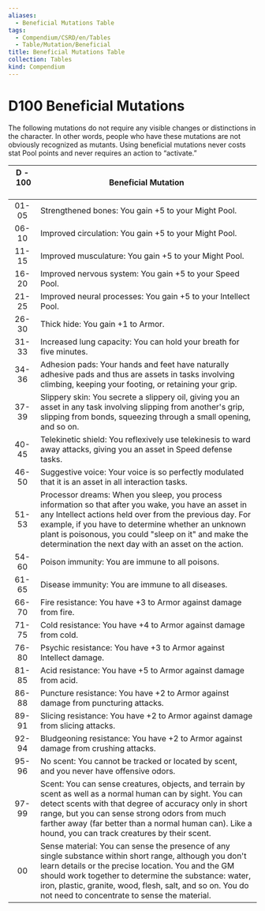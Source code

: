```yaml
---
aliases:
  - Beneficial Mutations Table
tags:
  - Compendium/CSRD/en/Tables
  - Table/Mutation/Beneficial
title: Beneficial Mutations Table
collection: Tables
kind: Compendium
---
```

# D100 Beneficial Mutations  
The following mutations do not require any visible changes or distinctions in the character. In other words, people who have these mutations are not obviously recognized as mutants. Using beneficial mutations never costs stat Pool points and never requires an action to “activate.”

|     D&nbsp;-&nbsp;100 &nbsp; &nbsp;     | Beneficial Mutation                                                                                                                                                                                                                                                                                                                                   |
| :-------------: | ----------------------|
|     01-05     | Strengthened bones: You gain +5 to your Might Pool.                                                                                                                                                                                                                                                                                     |
|     06-10     | Improved circulation: You gain +5 to your Might Pool.                                                                                                                                                                                                                                                                                   |
|     11-15     | Improved musculature: You gain +5 to your Might Pool.                                                                                                                                                                                                                                                                                   |
|     16-20     | Improved nervous system: You gain +5 to your Speed Pool.                                                                                                                                                                                                                                                                                |
|     21-25     | Improved neural processes: You gain +5 to your Intellect Pool.                                                                                                                                                                                                                                                                          |
|     26-30     | Thick hide: You gain +1 to Armor.                                                                                                                                                                                                                                                                                                       |
|     31-33     | Increased lung capacity: You can hold your breath for five minutes.                                                                                                                                                                                                                                                                     |
|     34-36     | Adhesion pads: Your hands and feet have naturally adhesive pads and thus are assets in tasks involving climbing, keeping your footing, or retaining your grip.                                                                                                                                                                          |
|     37-39     | Slippery skin: You secrete a slippery oil, giving you an asset in any task involving slipping from another's grip, slipping from bonds, squeezing through a small opening, and so on.                                                                                                                                                   |
| 40-45     | Telekinetic shield: You reflexively use telekinesis to ward away attacks, giving you an asset in Speed defense tasks.                                                                                                                                                                                                                   |
| 46-50     | Suggestive voice: Your voice is so perfectly modulated that it is an asset in all interaction tasks.                                                                                                                                                                                                                                    |
| 51-53     | Processor dreams: When you sleep, you process information so that after you wake, you have an asset in any Intellect actions held over from the previous day. For example, if you have to determine whether an unknown plant is poisonous, you could "sleep on it" and make the determination the next day with an asset on the action. |
| 54-60     | Poison immunity: You are immune to all poisons.                                                                                                                                                                                                                                                                                         |
| 61-65     | Disease immunity: You are immune to all diseases.                                                                                                                                                                                                                                                                                       |
| 66-70     | Fire resistance: You have +3 to Armor against damage from fire.                                                                                                                                                                                                                                                                         |
| 71-75     | Cold resistance: You have +4 to Armor against damage from cold.                                                                                                                                                                                                                                                                         |
| 76-80     | Psychic resistance: You have +3 to Armor against Intellect damage.                                                                                                                                                                                                                                                                      |
| 81-85     | Acid resistance: You have +5 to Armor against damage from acid.                                                                                                                                                                                                                                                                         |
| 86-88     | Puncture resistance: You have +2 to Armor against damage from puncturing attacks.                                                                                                                                                                                                                                                       |
| 89-91     | Slicing resistance: You have +2 to Armor against damage from slicing attacks.                                                                                                                                                                                                                                                           |
| 92-94     | Bludgeoning resistance: You have +2 to Armor against damage from crushing attacks.                                                                                                                                                                                                                                                      |
| 95-96     | No scent: You cannot be tracked or located by scent, and you never have offensive odors.                                                                                                                                                                                                                                                |
| 97-99     | Scent: You can sense creatures, objects, and terrain by scent as well as a normal human can by sight. You can detect scents with that degree of accuracy only in short range, but you can sense strong odors from much farther away (far better than a normal human can). Like a hound, you can track creatures by their scent.         |
| 00        | Sense material: You can sense the presence of any single substance within short range, although you don't learn details or the precise location. You and the GM should work together to determine the substance: water, iron, plastic, granite, wood, flesh, salt, and so on. You do not need to concentrate to sense the material.     |
